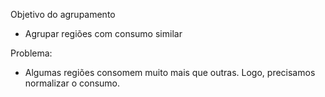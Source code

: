 Objetivo do agrupamento
- Agrupar regiões com consumo similar

Problema: 
- Algumas regiões consomem muito mais que outras. Logo, precisamos normalizar o consumo.